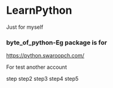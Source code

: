 # LearnPython
Just for myself

### byte_of_python-Eg package is for 

https://python.swaroopch.com/

For test another account 

step step2
step3
step4
step5